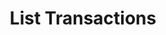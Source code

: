 ---
title: List Transactions
excerpt: Retrieve a paginated, filtered list of Transactions
api:
  file: swagger.yaml
  operationId: post_api-v2-transactions
hidden: false
---